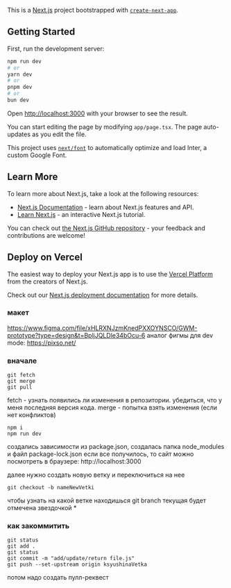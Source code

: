 This is a [Next.js](https://nextjs.org/) project bootstrapped with [`create-next-app`](https://github.com/vercel/next.js/tree/canary/packages/create-next-app).

## Getting Started

First, run the development server:

```bash
npm run dev
# or
yarn dev
# or
pnpm dev
# or
bun dev
```

Open [http://localhost:3000](http://localhost:3000) with your browser to see the result.

You can start editing the page by modifying `app/page.tsx`. The page auto-updates as you edit the file.

This project uses [`next/font`](https://nextjs.org/docs/basic-features/font-optimization) to automatically optimize and load Inter, a custom Google Font.

## Learn More

To learn more about Next.js, take a look at the following resources:

- [Next.js Documentation](https://nextjs.org/docs) - learn about Next.js features and API.
- [Learn Next.js](https://nextjs.org/learn) - an interactive Next.js tutorial.

You can check out [the Next.js GitHub repository](https://github.com/vercel/next.js/) - your feedback and contributions are welcome!

## Deploy on Vercel

The easiest way to deploy your Next.js app is to use the [Vercel Platform](https://vercel.com/new?utm_medium=default-template&filter=next.js&utm_source=create-next-app&utm_campaign=create-next-app-readme) from the creators of Next.js.

Check out our [Next.js deployment documentation](https://nextjs.org/docs/deployment) for more details.

### макет
https://www.figma.com/file/xHLRXNJzmKnedPXXOYNSCO/GWM-prototype?type=design&t=BpljJQLDle34bOcu-6
аналог фигмы для dev mode: https://pixso.net/


### вначале
```
git fetch
git merge
git pull
```
fetch - узнать появились ли изменения в репозитории. убедиться, что у меня последняя версия кода.
merge - попытка взять изменения (если нет конфликтов)

```
npm i
npm run dev
```
создались зависимости из package.json, создалась папка node_modules и файл package-lock.json
если все получилось, то сайт можно посмотреть в браузере: http://localhost:3000

далее нужно создать новую ветку и переключиться на нее
```
git checkout -b nameNewVetki
```
чтобы узнать на какой ветке находишься git branch текущая будет отмечена звездочкой *


### как закоммитить
```
git status 
git add . 
git status 
git commit -m "add/update/return file.js" 
git push --set-upstream origin ksyushinaVetka
```
потом надо создать пулл-реквест